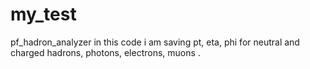 # my_test
pf_hadron_analyzer
in this code i am saving pt, eta, phi for neutral and charged hadrons, photons, electrons, muons .
